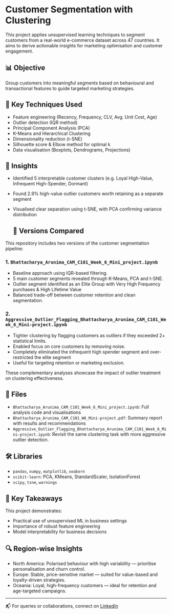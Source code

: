 # Customer Segmentation with Clustering

This project applies unsupervised learning techniques to segment customers from a real-world e-commerce dataset across 47 countries. It aims to derive actionable insights for marketing optimisation and customer engagement.

## 📊 Objective
Group customers into meaningful segments based on behavioural and transactional features to guide targeted marketing strategies.

## 🔧 Key Techniques Used
- Feature engineering (Recency, Frequency, CLV, Avg. Unit Cost, Age)
- Outlier detection (IQR method)
- Principal Component Analysis (PCA)
- K-Means and Hierarchical Clustering
- Dimensionality reduction (t-SNE)
- Silhouette score & Elbow method for optimal k
- Data visualisation (Boxplots, Dendrograms, Projections)

## 🧠 Insights
- Identified 5 interpretable customer clusters (e.g. Loyal High-Value, Infrequent High-Spender, Dormant)
- Found 2.9% high-value outlier customers worth retaining as a separate segment
- Visualised clear separation using t-SNE, with PCA confirming variance distribution

  ## 📎 Versions Compared

This repository includes two versions of the customer segmentation pipeline:

### 1. `Bhattacharya_Arunima_CAM_C101_Week_6_Mini_project.ipynb`
- Baseline approach using IQR-based filtering.
- 5 main customer segments revealed through K-Means, PCA and t-SNE.
- Outlier segment identified as an Elite Group with Very High Frequency purchases & High Lifetime Value
- Balanced trade-off between customer retention and clean segmentation.

### 2. `Aggressive_Outlier_Flagging_Bhattacharya_Arunima_CAM_C101_Week_6_Mini-project.ipynb`
- Tighter clustering by flagging customers as outliers if they exceeded 2+ statistical limits.
- Enabled focus on core customers by removing noise.
- Completely eliminated the infrequent high spender segment and over-restricted the elite segment
- Useful for targeting retention or marketing exclusion.

These complementary analyses showcase the impact of outlier treatment on clustering effectiveness.

## 📁 Files
- `Bhattacharya_Arunima_CAM_C101_Week_6_Mini_project.ipynb`: Full analysis code and visualisations
- `Bhattacharya_Arunima_CAM_C101_W6_Mini-project.pdf`: Summary report with results and recommendations
- `Aggressive_Outlier_Flagging_Bhattacharya_Arunima_CAM_C101_Week_6_Mini-project.ipynb`: Revisit the same clustering task with more aggressive outlier detection.
## 🛠️ Libraries
- `pandas`, `numpy`, `matplotlib`, `seaborn`
- `scikit-learn`: PCA, KMeans, StandardScaler, IsolationForest
- `scipy`, `tsne`, `warnings`

## 📌 Key Takeaways
This project demonstrates:
- Practical use of unsupervised ML in business settings
- Importance of robust feature engineering
- Model interpretability for business decisions

## 🔍 Region-wise Insights
- North America: Polarised behaviour with high variability — prioritise personalisation and churn control.
- Europe: Stable, price-sensitive market — suited for value-based and loyalty-driven strategies.
- Oceania: Loyal, high-frequency customers — ideal for retention and age-targeted campaigns.

---

📬 For queries or collaborations, connect on [LinkedIn](https://www.linkedin.com/in/arunima-bhattacharya-researcher-phd/)
